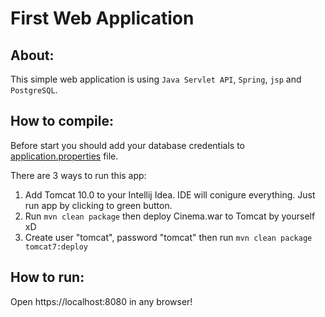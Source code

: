 # First Web Application

## About:
This simple web application is using `Java Servlet API`, `Spring`, `jsp` and `PostgreSQL`.

## How to compile:
Before start you should add your database credentials to [application.properties](ex02/Cinema/src/main/resources/application.properties) file.

There are 3 ways to run this app:
1) Add Tomcat 10.0 to your Intellij Idea. IDE will conigure everything. Just run app by clicking to green button.
2) Run `mvn clean package` then deploy Cinema.war to Tomcat by yourself xD
3) Create user "tomcat", password "tomcat" then run `mvn clean package tomcat7:deploy`

## How to run:
Open https://localhost:8080 in any browser!
